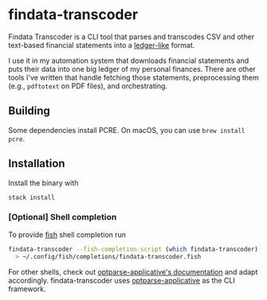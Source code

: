 # findata-transcoder

Findata Transcoder is a CLI tool that parses and transcodes CSV and other
text-based financial statements into a
[ledger-like](https://www.ledger-cli.org/) format.

I use it in my automation system that downloads financial statements and puts
their data into one big ledger of my personal finances. There are other tools
I've written that handle fetching those statements, preprocessing them (e.g.,
`pdftotext` on PDF files), and orchestrating.

## Building

Some dependencies install PCRE. On macOS, you can use `brew install pcre`.

## Installation

Install the binary with

```shell
stack install
```

### \[Optional\] Shell completion

To provide [fish] shell completion run

```sh
findata-transcoder --fish-completion-script (which findata-transcoder) \
  > ~/.config/fish/completions/findata-transcoder.fish
```

For other shells, check out [optparse-applicative's
documentation](https://hackage.haskell.org/package/optparse-applicative#:~:text=revoir%20%20%20%20%20%20%20%20%20%20%20%20%20%20%20%20Say%20goodbye-,Bash%2C%20Zsh%2C%20and%20Fish%20Completions,-optparse%2Dapplicative%20has)
and adapt accordingly. findata-transcoder uses
[optparse-applicative] as the CLI framework.

[fish]: https://fishshell.com
[optparse-applicative]: https://github.com/pcapriotti/optparse-applicative
